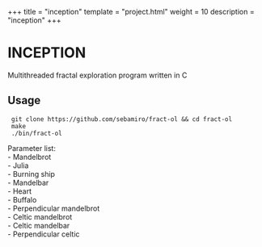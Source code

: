 +++
title = "inception"
template = "project.html"
weight = 10
description = "inception"
+++

# INCEPTION

Multithreaded fractal exploration program written in C

## Usage

     git clone https://github.com/sebamiro/fract-ol && cd fract-ol
     make
     ./bin/fract-ol

Parameter list: \
\- Mandelbrot \
\- Julia \
\- Burning ship \
\- Mandelbar \
\- Heart \
\- Buffalo \
\- Perpendicular mandelbrot \
\- Celtic mandelbrot \
\- Celtic mandelbar \
\- Perpendicular celtic
